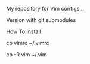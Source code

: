 My repository for Vim configs...

Version with git submodules

How To Install

cp vimrc ~/.vimrc

cp -R vim ~/.vim
